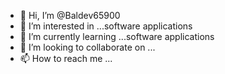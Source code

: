- 👋 Hi, I’m @Baldev65900
- 👀 I’m interested in ...software  applications 
- 🌱 I’m currently learning ...software applications 
- 💞️ I’m looking to collaborate on ...
- 📫 How to reach me ...

<!---
Baldev65900/Baldev65900 is a ✨ special ✨ repository because its `README.md` (this file) appears on your GitHub profile.
You can click the Preview link to take a look at your changes.
--->
